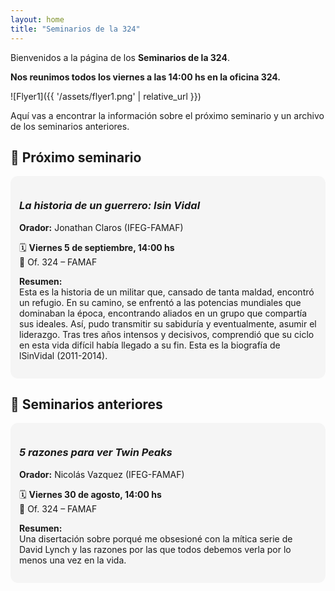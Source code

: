 ```yaml
---
layout: home
title: "Seminarios de la 324"
---
```


Bienvenidos a la página de los **Seminarios de la 324**.

**Nos reunimos todos los viernes a las 14:00 hs en la oficina 324.**

<!-- Add an image from assets folder  -->
![Flyer1]({{ '/assets/flyer1.png' | relative_url }})

Aquí vas a encontrar la información sobre el próximo seminario y un archivo de los seminarios anteriores.

## 📢 Próximo seminario


<div style="background:#f5f5f5; border-radius:12px; padding:1em; margin:1em 0;">
  <h3><em>La historia de un guerrero: Isin Vidal</em></h3>
  <p><strong>Orador:</strong> Jonathan Claros (IFEG-FAMAF)</p>
  <p>🗓️ <strong>Viernes 5 de septiembre, 14:00 hs</strong><br>
  📍 Of. 324 – FAMAF</p>
  <p><strong>Resumen:</strong><br>
  Esta es la historia de un militar que, cansado de tanta maldad, encontró un refugio. En su camino, se enfrentó a las potencias mundiales que dominaban la época, encontrando aliados en un grupo que compartía sus ideales. Así, pudo transmitir su sabiduría y eventualmente, asumir el liderazgo. Tras tres años intensos y decisivos, comprendió que su ciclo en esta vida difícil había llegado a su fin. Esta es la biografía de lSinVidal (2011-2014).
  </p>
</div>

## 📂 Seminarios anteriores

<div style="background:#f5f5f5; border-radius:12px; padding:1em; margin:1em 0;">
  <h3><em>5 razones para ver Twin Peaks</em></h3>
  <p><strong>Orador:</strong> Nicolás Vazquez (IFEG-FAMAF)</p>
  <p>🗓️ <strong>Viernes 30 de agosto, 14:00 hs</strong><br>
  📍 Of. 324 – FAMAF</p>
  <p><strong>Resumen:</strong><br>
  Una disertación sobre porqué me obsesioné con la mítica serie de David Lynch y las razones por las que todos debemos verla por lo menos una vez en la vida.</p>
</div>
